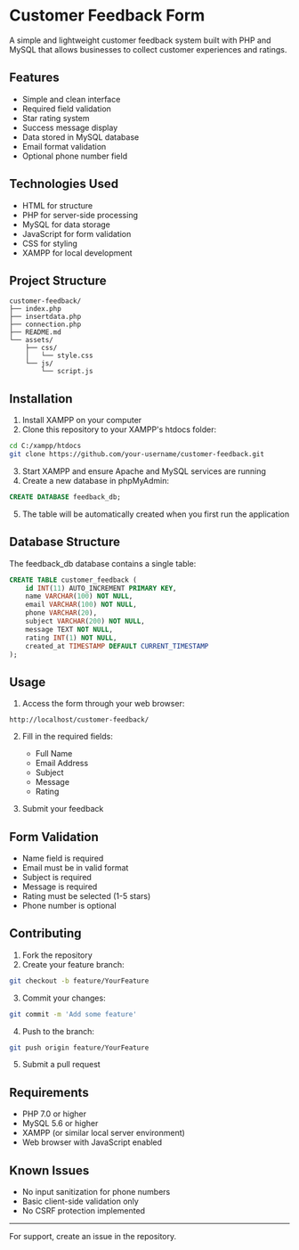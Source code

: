 # Customer Feedback Form

A simple and lightweight customer feedback system built with PHP and MySQL that allows businesses to collect customer experiences and ratings.

## Features

- Simple and clean interface
- Required field validation
- Star rating system
- Success message display
- Data stored in MySQL database
- Email format validation
- Optional phone number field

## Technologies Used

- HTML for structure
- PHP for server-side processing
- MySQL for data storage
- JavaScript for form validation
- CSS for styling
- XAMPP for local development

## Project Structure

```
customer-feedback/
├── index.php
├── insertdata.php
├── connection.php
├── README.md
└── assets/
    ├── css/
    │   └── style.css
    └── js/
        └── script.js
```

## Installation

1. Install XAMPP on your computer
2. Clone this repository to your XAMPP's htdocs folder:
```bash
cd C:/xampp/htdocs
git clone https://github.com/your-username/customer-feedback.git
```

3. Start XAMPP and ensure Apache and MySQL services are running
4. Create a new database in phpMyAdmin:
```sql
CREATE DATABASE feedback_db;
```

5. The table will be automatically created when you first run the application

## Database Structure

The feedback_db database contains a single table:
```sql
CREATE TABLE customer_feedback (
    id INT(11) AUTO_INCREMENT PRIMARY KEY,
    name VARCHAR(100) NOT NULL,
    email VARCHAR(100) NOT NULL,
    phone VARCHAR(20),
    subject VARCHAR(200) NOT NULL,
    message TEXT NOT NULL,
    rating INT(1) NOT NULL,
    created_at TIMESTAMP DEFAULT CURRENT_TIMESTAMP
);
```

## Usage

1. Access the form through your web browser:
```
http://localhost/customer-feedback/
```

2. Fill in the required fields:
   - Full Name
   - Email Address
   - Subject
   - Message
   - Rating

3. Submit your feedback

## Form Validation

- Name field is required
- Email must be in valid format
- Subject is required
- Message is required
- Rating must be selected (1-5 stars)
- Phone number is optional

## Contributing

1. Fork the repository
2. Create your feature branch:
```bash
git checkout -b feature/YourFeature
```
3. Commit your changes:
```bash
git commit -m 'Add some feature'
```
4. Push to the branch:
```bash
git push origin feature/YourFeature
```
5. Submit a pull request

## Requirements

- PHP 7.0 or higher
- MySQL 5.6 or higher
- XAMPP (or similar local server environment)
- Web browser with JavaScript enabled

## Known Issues

- No input sanitization for phone numbers
- Basic client-side validation only
- No CSRF protection implemented

---

For support, create an issue in the repository.